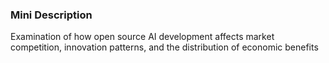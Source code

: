 ### Mini Description

Examination of how open source AI development affects market competition, innovation patterns, and the distribution of economic benefits
